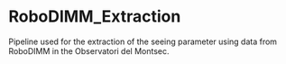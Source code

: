 # RoboDIMM_Extraction
Pipeline used for the extraction of the seeing parameter using data from RoboDIMM in the Observatori del Montsec.
